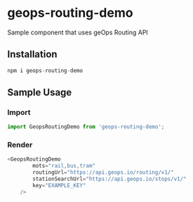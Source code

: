 # geops-routing-demo
Sample component that uses geOps Routing API

## Installation
```javascript
npm i geops-routing-demo
```

## Sample Usage
### Import
```javascript
import GeopsRoutingDemo from 'geops-routing-demo';
```
### Render
```javascript
<GeopsRoutingDemo
        mots="rail,bus,tram"
        routingUrl="https://api.geops.io/routing/v1/"
        stationSearchUrl="https://api.geops.io/stops/v1/"
        key="EXAMPLE_KEY"
    />
```